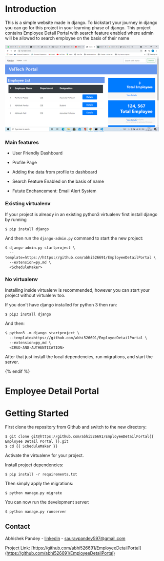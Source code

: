 
# Introduction

This is a simple website made in django. To kickstart your journey in django you can go for this project in your learning phase of django. This project contains Employee Detail Portal with search feature enabled where admin will be allowed to search employee on the basis of their name

![Default Home View](screenshots/index.png "Title")

### Main features

* User Friendly Dashboard

* Profile Page 

* Adding the data from profile to dashboard
* Search Feature Enabled on the basis of name

* Futute Enchancement: Email Alert System



### Existing virtualenv

If your project is already in an existing python3 virtualenv first install django by running

    $ pip install django
    
And then run the `django-admin.py` command to start the new project:

    $ django-admin.py startproject \
      --template=https://https://github.com/abhi526691/EmployeeDetailPortal \
      --extension=py,md \
      <ScheduleMaker>
      
### No virtualenv

Installing inside virtualenv is recommended, however you can start your project without virtualenv too.

If you don't have django installed for python 3 then run:

    $ pip3 install django
    
And then:

    $ python3 -m django startproject \
      --template=https://github.com/abhi526691/EmployeeDetailPortal \
      --extension=py,md \
      <CRUD-AND-AUTHENTICATION>
      
      
After that just install the local dependencies, run migrations, and start the server.

{% endif %}

# Employee Detail Portal

# Getting Started

First clone the repository from Github and switch to the new directory:

    $ git clone git@https://github.com/abhi526691/EmployeeDetailPortal{{ Employee Detail Portal }}.git
    $ cd {{ ScheduleMaker }}
    
Activate the virtualenv for your project.
    
Install project dependencies:

    $ pip install -r requirements.txt
    
    
Then simply apply the migrations:

    $ python manage.py migrate
    

You can now run the development server:

    $ python manage.py runserver
    
    
    
<!-- CONTACT -->
## Contact

Abhishek Pandey - [linkedin](https://www.linkedin.com/in/abhishek-pandey-1515aa171/) - sauravpandey597@gmail.com

Project Link: [https://github.com/abhi526691/EmployeeDetailPortal](https://github.com/abhi526691/EmployeeDetailPortal)
